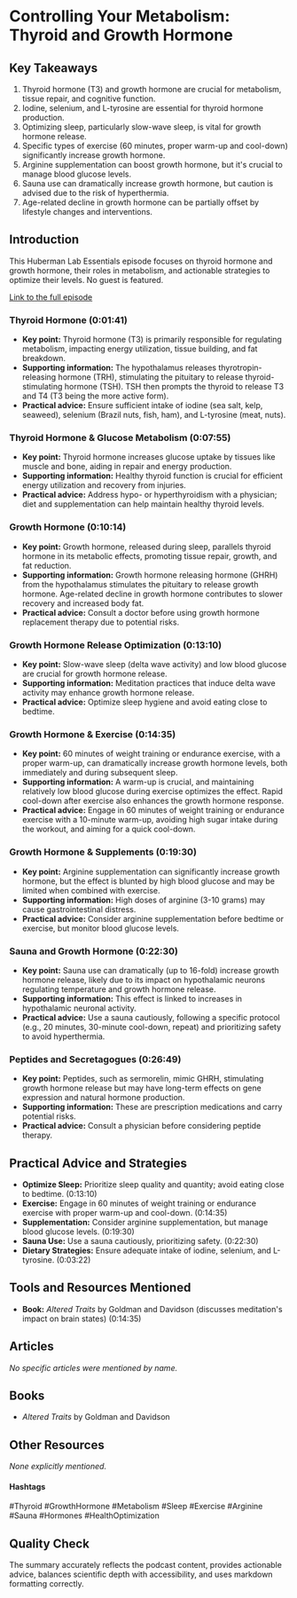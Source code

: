 # Controlling Your Metabolism: Thyroid and Growth Hormone

## Key Takeaways
1. Thyroid hormone (T3) and growth hormone are crucial for metabolism, tissue repair, and cognitive function.
2. Iodine, selenium, and L-tyrosine are essential for thyroid hormone production.
3. Optimizing sleep, particularly slow-wave sleep, is vital for growth hormone release.
4. Specific types of exercise (60 minutes, proper warm-up and cool-down) significantly increase growth hormone.
5. Arginine supplementation can boost growth hormone, but it's crucial to manage blood glucose levels.
6. Sauna use can dramatically increase growth hormone, but caution is advised due to the risk of hyperthermia.
7.  Age-related decline in growth hormone can be partially offset by lifestyle changes and interventions.


## Introduction

This Huberman Lab Essentials episode focuses on thyroid hormone and growth hormone, their roles in metabolism, and actionable strategies to optimize their levels.  No guest is featured.

[Link to the full episode](https://www.youtube.com/watch?v=Nmo4bxfFzM0)

### Thyroid Hormone (0:01:41)
- **Key point:** Thyroid hormone (T3) is primarily responsible for regulating metabolism, impacting energy utilization, tissue building, and fat breakdown.
- **Supporting information:** The hypothalamus releases thyrotropin-releasing hormone (TRH), stimulating the pituitary to release thyroid-stimulating hormone (TSH). TSH then prompts the thyroid to release T3 and T4 (T3 being the more active form).
- **Practical advice:** Ensure sufficient intake of iodine (sea salt, kelp, seaweed), selenium (Brazil nuts, fish, ham), and L-tyrosine (meat, nuts).


### Thyroid Hormone & Glucose Metabolism (0:07:55)
- **Key point:** Thyroid hormone increases glucose uptake by tissues like muscle and bone, aiding in repair and energy production.
- **Supporting information:** Healthy thyroid function is crucial for efficient energy utilization and recovery from injuries.
- **Practical advice:**  Address hypo- or hyperthyroidism with a physician; diet and supplementation can help maintain healthy thyroid levels.


### Growth Hormone (0:10:14)
- **Key point:** Growth hormone, released during sleep, parallels thyroid hormone in its metabolic effects, promoting tissue repair, growth, and fat reduction.
- **Supporting information:** Growth hormone releasing hormone (GHRH) from the hypothalamus stimulates the pituitary to release growth hormone.  Age-related decline in growth hormone contributes to slower recovery and increased body fat.
- **Practical advice:** Consult a doctor before using growth hormone replacement therapy due to potential risks.


### Growth Hormone Release Optimization (0:13:10)
- **Key point:** Slow-wave sleep (delta wave activity) and low blood glucose are crucial for growth hormone release.
- **Supporting information:**  Meditation practices that induce delta wave activity may enhance growth hormone release.
- **Practical advice:** Optimize sleep hygiene and avoid eating close to bedtime.


### Growth Hormone & Exercise (0:14:35)
- **Key point:**  60 minutes of weight training or endurance exercise, with a proper warm-up, can dramatically increase growth hormone levels, both immediately and during subsequent sleep.
- **Supporting information:** A warm-up is crucial, and maintaining relatively low blood glucose during exercise optimizes the effect. Rapid cool-down after exercise also enhances the growth hormone response.
- **Practical advice:** Engage in 60 minutes of weight training or endurance exercise with a 10-minute warm-up, avoiding high sugar intake during the workout, and aiming for a quick cool-down.


### Growth Hormone & Supplements (0:19:30)
- **Key point:** Arginine supplementation can significantly increase growth hormone, but the effect is blunted by high blood glucose and may be limited when combined with exercise.
- **Supporting information:**  High doses of arginine (3-10 grams) may cause gastrointestinal distress.
- **Practical advice:** Consider arginine supplementation before bedtime or exercise, but monitor blood glucose levels.


### Sauna and Growth Hormone (0:22:30)
- **Key point:** Sauna use can dramatically (up to 16-fold) increase growth hormone release, likely due to its impact on hypothalamic neurons regulating temperature and growth hormone release.
- **Supporting information:** This effect is linked to increases in hypothalamic neuronal activity.
- **Practical advice:**  Use a sauna cautiously, following a specific protocol (e.g., 20 minutes, 30-minute cool-down, repeat) and prioritizing safety to avoid hyperthermia.


### Peptides and Secretagogues (0:26:49)
- **Key point:** Peptides, such as sermorelin, mimic GHRH, stimulating growth hormone release but may have long-term effects on gene expression and natural hormone production.
- **Supporting information:**  These are prescription medications and carry potential risks.
- **Practical advice:** Consult a physician before considering peptide therapy.


## Practical Advice and Strategies
- **Optimize Sleep:** Prioritize sleep quality and quantity; avoid eating close to bedtime. (0:13:10)
- **Exercise:** Engage in 60 minutes of weight training or endurance exercise with proper warm-up and cool-down. (0:14:35)
- **Supplementation:** Consider arginine supplementation, but manage blood glucose levels. (0:19:30)
- **Sauna Use:**  Use a sauna cautiously, prioritizing safety. (0:22:30)
- **Dietary Strategies:** Ensure adequate intake of iodine, selenium, and L-tyrosine. (0:03:22)

## Tools and Resources Mentioned
- **Book:** *Altered Traits* by Goldman and Davidson (discusses meditation's impact on brain states) (0:14:35)


## Articles
*No specific articles were mentioned by name.*


## Books
- *Altered Traits* by Goldman and Davidson

## Other Resources
*None explicitly mentioned.*

#### Hashtags
#Thyroid #GrowthHormone #Metabolism #Sleep #Exercise #Arginine #Sauna #Hormones #HealthOptimization


## Quality Check
The summary accurately reflects the podcast content, provides actionable advice, balances scientific depth with accessibility, and uses markdown formatting correctly.
